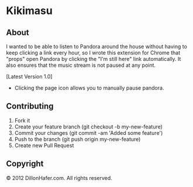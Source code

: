 # Kikimasu

## About

I wanted to be able to listen to Pandora around the house without having to keep clicking a link every hour, so I wrote this extension for Chrome that "props" open Pandora by clicking the "I'm still here" link automatically. It also ensures that the music stream is not paused at any point. 

[Latest Version 1.0]
* Clicking the page icon allows you to manually pause pandora.

## Contributing
1. Fork it
2. Create your feature branch (git checkout -b my-new-feature)
3. Commit your changes (git commit -am 'Added some feature')
4. Push to the branch (git push origin my-new-feature)
5. Create new Pull Request

## Copyright

© 2012 DillonHafer.com. All rights reserved.
